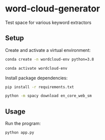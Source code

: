 # word-cloud-generator

Test space for various keyword extractors

## Setup


Create and activate a virtual environment:

```sh
conda create -n wordcloud-env python=3.8

conda activate wordcloud-env
```

Install package dependencies:

```sh
pip install -r requirements.txt

python -m spacy download en_core_web_sm
```


## Usage

Run the program:

```sh
python app.py
```





